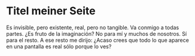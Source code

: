 # Titel meiner Seite
Es invisible, pero existente, real, pero no tangible. Va conmigo a todas partes.
¿Es fruto de la imaginación? No para mí y muchos de nosotros. Sí para el resto.
A ese resto me dirijo: ¿Acaso crees que todo lo que aparece en una pantalla es real sólo porque lo ves?
